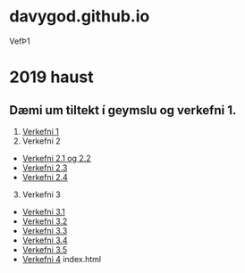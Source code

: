 # davygod.github.io
VefÞ1
# 2019 haust
## Dæmi um tiltekt í geymslu og verkefni 1.

1. [Verkefni 1]()
2. Verkefni 2
  * [Verkefni 2.1 og 2.2](verkefni_2/verkefni-21/)
  * [Verkefni 2.3](verkefni_2/verkefni-23/)
  * [Verkefni 2.4](verkefni_2/verkefni-24/)
3. Verkefni 3
  * [Verkefni 3.1](verkefni_3/verk31)
  * [Verkefni 3.2](verkefni_3/verk32)
  * [Verkefni 3.3](verkefni_3/verk33)
  * [Verkefni 3.4](verkefni_3/verk34)
  * [Verkefni 3.5](verkefni_3/verk35)
  * [Verkefni 4](verkefni_4)
index.html

